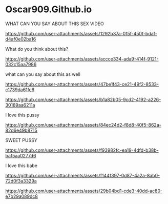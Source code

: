 # Oscar909.Github.io
WHAT CAN YOU SAY ABOUT THIS SEX VIDEO

https://github.com/user-attachments/assets/1292b37a-0f5f-450f-bdaf-d4af0e02ba16

What do you think about this?


https://github.com/user-attachments/assets/accce334-ada9-414f-9121-032c15aa7986

what can you say about this as well

https://github.com/user-attachments/assets/47be1f43-ce21-49f2-8533-c1739da61fc6



https://github.com/user-attachments/assets/b1a82b05-9cd2-4192-a226-30189aa6211a

I love this pussy

https://github.com/user-attachments/assets/84ec24d2-f8d8-40f5-862a-82d6e49b8715

SWEET PUSSY

https://github.com/user-attachments/assets/f93982fc-ea19-4dfd-b38b-baf5aa0277d6

I love this babe

https://github.com/user-attachments/assets/f144f397-0d87-4a2a-8ab0-72d0f3a3329a



https://github.com/user-attachments/assets/29b04bd1-cde3-40dd-ac80-e7b29a089dc8






